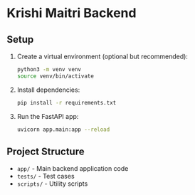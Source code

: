 # Krishi Maitri Backend

## Setup

1. Create a virtual environment (optional but recommended):
   ```bash
   python3 -m venv venv
   source venv/bin/activate
   ```

2. Install dependencies:
   ```bash
   pip install -r requirements.txt
   ```

3. Run the FastAPI app:
   ```bash
   uvicorn app.main:app --reload
   ```

## Project Structure

- `app/` - Main backend application code
- `tests/` - Test cases
- `scripts/` - Utility scripts